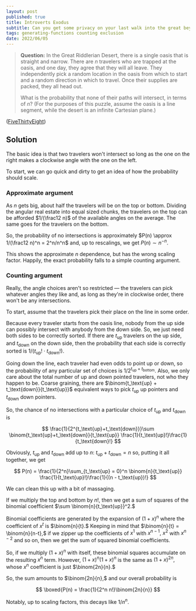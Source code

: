 ```yaml
---
layout: post
published: true
title: Introverts Exodus
subtitle: Can you get some privacy on your last walk into the great beyond?
tags: generating-functions counting exclusion
date: 2022/06/05
---
```


>**Question:** In the Great Riddlerian Desert, there is a single oasis that is straight and narrow. There are $n$ travelers who are trapped at the oasis, and one day, they agree that they will all leave. They independently pick a random location in the oasis from which to start and a random direction in which to travel. Once their supplies are packed, they all head out.
>
>What is the probability that none of their paths will intersect, in terms of $n$? (For the purposes of this puzzle, assume the oasis is a line segment, while the desert is an infinite Cartesian plane.)

<!--more-->

([FiveThirtyEight](https://fivethirtyeight.com/features/can-you-escape-the-desert/))

## Solution

The basic idea is that two travelers won't intersect so long as the one on the right makes a clockwise angle with the one on the left.

To start, we can go quick and dirty to get an idea of how the probability should scale. 

### Approximate argument

As $n$ gets big, about half the travelers will be on the top or bottom. Dividing the angular real estate into equal sized chunks, the travelers on the top can be afforded $1/(\frac12 n)$ of the available angles on the average. The same goes for the travelers on the bottom.

So, the probability of no intersections is approximately $P(n) \approx 1/(\frac12 n)^n = 2^n/n^n$ and, up to rescalings, we get $P(n) \sim n^{-n}.$

This shows the approximate $n$ dependence, but has the wrong scaling factor. Happily, the exact probability falls to a simple counting argument.

### Counting argument

Really, the angle choices aren't so restricted — the travelers can pick whatever angles they like and, as long as they're in clockwise order, there won't be any intersections. 

To start, assume that the travelers pick their place on the line in some order.

Because every traveler starts from the oasis line, nobody from the up side can possibly intersect with anybody from the down side. So, we just need both sides to be correctly sorted. If there are $t_\text{up}$ travelers on the up side, and $t_\text{down}$ on the down side, then the probability that each side is correctly sorted is $1/(t_\text{up}!\cdot t_\text{down}!).$ 

Going down the line, each traveler had even odds to point up or down, so the probability of any particular set of choices is $1/2^{t_\text{up}+t_\text{bottom}}.$ Also, we only care about the total number of up and down pointed travelers, not who they happen to be. Coarse graining, there are $\binom{t_\text{up} + t_\text{down}}{t_\text{up}}$ equivalent ways to pick $t_\text{up}$ up pointers and $t_\text{down}$ down pointers.

So, the chance of no intersections with a particular choice of $t_\text{up}$ and $t_\text{down}$ is

$$
  \frac{1}{2^{t_\text{up}+t_\text{down}}}\sum \binom{t_\text{up}+t_\text{down}}{t_\text{up}} \frac{1}{t_\text{up}!}\frac{1}{t_\text{down}!}
$$

Obviously, $t_\text{up}$ and $t_\text{down}$ add up to $n$: $t_\text{up} + t_\text{down} = n$ so, putting it all together, we get 

$$
  P(n) = \frac{1}{2^n}\sum_{t_\text{up} = 0}^n \binom{n}{t_\text{up}} \frac{1}{t_\text{up}!}\frac{1}{(n - t_\text{up})!}
$$

We can clean this up with a bit of massaging.

If we multiply the top and bottom by $n!,$ then we get a sum of squares of the binomial coefficient $\sum \binom{n}{t_\text{up}}^2.$

Binomial coefficients are generated by the expansion of $(1+x)^n$ where the coefficient of $x^t$ is $\binom{n}{t}.$ Keeping in mind that $\binom{n}{t} = \binom{n}{n-t},$ if we zipper up the coefficients of $x^1$ with $x^{n-1},$ $x^2$ with $x^{n-2}$ and so on, then we get the sum of squared binomial coefficients. 

So, if we multiply $(1+x)^n$ with itself, these binomial squares accumulate on the resulting $x^n$ term. However, $(1+x)^n(1+x)^n$ is the same as $(1+x)^{2n},$ whose $x^n$ coefficient is just $\binom{2n}{n}.$ 

So, the sum amounts to $\binom{2n}{n},$ and our overall probability is 

$$
  \boxed{P(n) = \frac{1}{2^n n!}\binom{2n}{n}}
$$

Notably, up to scaling factors, this decays like $1/n^n.$

<br>
